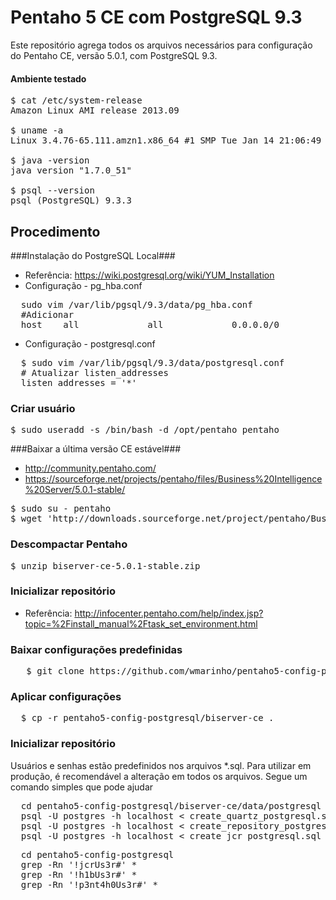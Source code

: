Pentaho 5 CE com PostgreSQL 9.3
==========================

Este repositório agrega todos os arquivos necessários para configuração do Pentaho CE, versão 5.0.1, com PostgreSQL 9.3. 
#### Ambiente testado ####
<pre>
$ cat /etc/system-release
Amazon Linux AMI release 2013.09

$ uname -a
Linux 3.4.76-65.111.amzn1.x86_64 #1 SMP Tue Jan 14 21:06:49 UTC 2014 x86_64 x86_64 x86_64 GNU/Linux

$ java -version
java version "1.7.0_51"

$ psql --version
psql (PostgreSQL) 9.3.3
</pre>

Procedimento
--

###Instalação do PostgreSQL Local###

 * Referência: https://wiki.postgresql.org/wiki/YUM_Installation
 * Configuração - pg_hba.conf
<pre>
  sudo vim /var/lib/pgsql/9.3/data/pg_hba.conf
  #Adicionar
  host    all             all             0.0.0.0/0               md5
</pre>

 * Configuração - postgresql.conf
<pre>
  $ sudo vim /var/lib/pgsql/9.3/data/postgresql.conf
  # Atualizar listen_addresses
  listen_addresses = '*'
</pre>

### Criar usuário ###
<pre>
$ sudo useradd -s /bin/bash -d /opt/pentaho pentaho
</pre>

###Baixar a última versão CE estável###
 * http://community.pentaho.com/
 * https://sourceforge.net/projects/pentaho/files/Business%20Intelligence%20Server/5.0.1-stable/

<pre>
$ sudo su - pentaho
$ wget 'http://downloads.sourceforge.net/project/pentaho/Business%20Intelligence%20Server/5.0.1-stable/biserver-ce-5.0.1-stable.zip?r=http%3A%2F%2Fsourceforge.net%2Fprojects%2Fpentaho%2Ffiles%2FBusiness%2520Intelligence%2520Server%2F5.0.1-stable%2F&ts=1394208071&use_mirror=ufpr' -O biserver-ce-5.0.1-stable.zip
</pre>

### Descompactar Pentaho ###
<pre>
$ unzip biserver-ce-5.0.1-stable.zip
</pre>

### Inicializar repositório ###
 * Referência: http://infocenter.pentaho.com/help/index.jsp?topic=%2Finstall_manual%2Ftask_set_environment.html

### Baixar configurações predefinidas ###
<pre>
   $ git clone https://github.com/wmarinho/pentaho5-config-postgresql.git
</pre>

### Aplicar configurações ###

<pre>
  $ cp -r pentaho5-config-postgresql/biserver-ce .
</pre>

### Inicializar repositório ###

Usuários e senhas estão predefinidos nos arquivos *.sql. 
Para utilizar em produção, é recomendável a alteração em todos os arquivos. Segue um comando simples que pode ajudar

<pre>
  cd pentaho5-config-postgresql/biserver-ce/data/postgresql
  psql -U postgres -h localhost < create_quartz_postgresql.sql
  psql -U postgres -h localhost < create_repository_postgresql.sql
  psql -U postgres -h localhost < create_jcr_postgresql.sql
</pre>


<pre>
  cd pentaho5-config-postgresql
  grep -Rn '!jcrUs3r#' *
  grep -Rn '!h1bUs3r#' *
  grep -Rn '!p3nt4h0Us3r#' *
</pre>
